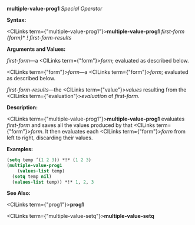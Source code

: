 **multiple-value-prog1** *Special Operator* 



**Syntax:** 



<ClLinks  term={"multiple-value-prog1"}><b>multiple-value-prog1</b></ClLinks> *first-form \{form\}*\* *! first-form-results* 



**Arguments and Values:** 



*first-form*—a <ClLinks  term={"form"}><i>form</i></ClLinks>; evaluated as described below. 



<ClLinks  term={"form"}><i>form</i></ClLinks>—a <ClLinks  term={"form"}><i>form</i></ClLinks>; evaluated as described below. 



*first-form-results*—the <ClLinks  term={"value"}><i>values</i></ClLinks> resulting from the <ClLinks  term={"evaluation"}><i>evaluation</i></ClLinks> of *first-form*. 



**Description:** 



<ClLinks  term={"multiple-value-prog1"}><b>multiple-value-prog1</b></ClLinks> evaluates *first-form* and saves all the values produced by that <ClLinks  term={"form"}><i>form</i></ClLinks>. It then evaluates each <ClLinks  term={"form"}><i>form</i></ClLinks> from left to right, discarding their values. 



**Examples:**
```lisp
(setq temp ’(1 2 3)) *!* (1 2 3) 
(multiple-value-prog1 
    (values-list temp) 
  (setq temp nil) 
  (values-list temp)) *!* 1, 2, 3 
```
**See Also:** 



<ClLinks  term={"prog1"}><b>prog1</b></ClLinks> 







 



 



<ClLinks  term={"multiple-value-setq"}><b>multiple-value-setq</b></ClLinks> 



